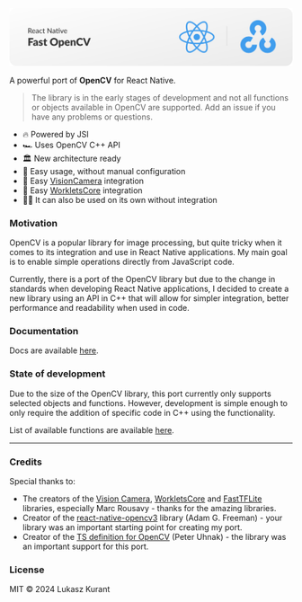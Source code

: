 ![React Native Fast OpenCV](./docs/images/title-banner.svg)

A powerful port of **OpenCV** for React Native.

> The library is in the early stages of development and not all functions or objects available in OpenCV are supported. Add an issue if you have any problems or questions.

- 🔥 Powered by JSI
- 🏎️ Uses OpenCV C++ API
- 🏛️ New architecture ready
- 🪽 Easy usage, without manual configuration
- 📸 Easy [VisionCamera](https://github.com/mrousavy/react-native-vision-camera) integration
- 🧵 Easy [WorkletsCore](https://github.com/margelo/react-native-worklets-core) integration
- ⛓️‍💥 It can also be used on its own without integration

### Motivation

OpenCV is a popular library for image processing, but quite tricky when it comes to its integration and use in React Native applications. My main goal is to enable simple operations directly from JavaScript code.

Currently, there is a port of the OpenCV library but due to the change in standards when developing React Native applications, I decided to create a new library using an API in C++ that will allow for simpler integration, better performance and readability when used in code.

### Documentation

Docs are available [here](https://lukaszkurantdev.github.io/react-native-fast-opencv).

### State of development

Due to the size of the OpenCV library, this port currently only supports selected objects and functions. However, development is simple enough to only require the addition of specific code in C++ using the functionality.

List of available functions are available [here](https://lukaszkurantdev.github.io/react-native-fast-opencv/availablefunctions).

---

### Credits
Special thanks to:
- The creators of the [Vision Camera](https://github.com/mrousavy/react-native-vision-camera), [WorkletsCore](https://github.com/margelo/react-native-worklets-core) and [FastTFLite](https://github.com/mrousavy/react-native-fast-tflite) libraries, especially Marc Rousavy - thanks for the amazing libraries.
- Creator of the [react-native-opencv3](https://github.com/adamgf/react-native-opencv3) library (Adam G. Freeman) - your library was an important starting point for creating my port.
- Creator of the [TS definition for OpenCV](https://github.com/peteruhnak/opencv-ts) (Peter Uhnak) - the library was an important support for this port.



### License
MIT © 2024 Lukasz Kurant

